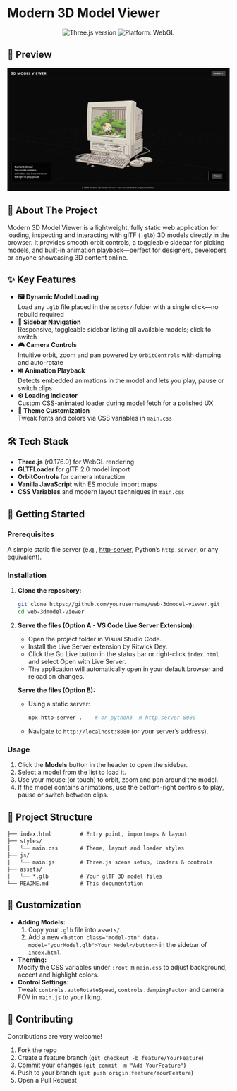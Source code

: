 # Modern 3D Model Viewer

<div align="center">
  <img src="https://img.shields.io/badge/Three.js-0.176.0-blue.svg" alt="Three.js version">
  <img src="https://img.shields.io/badge/Platform-WebGL-blue.svg" alt="Platform: WebGL">
</div>

## 📸 Preview

<div align="center">
  <img src="assets/preview.png" width="800" alt="3D Model Viewer demo">
</div>

## 🎨 About The Project

Modern 3D Model Viewer is a lightweight, fully static web application for loading, inspecting and interacting with glTF (`.glb`) 3D models directly in the browser. It provides smooth orbit controls, a toggleable sidebar for picking models, and built-in animation playback—perfect for designers, developers or anyone showcasing 3D content online.

## ✨ Key Features

- **🖼️ Dynamic Model Loading**  
  Load any `.glb` file placed in the `assets/` folder with a single click—no rebuild required
- **🔄 Sidebar Navigation**  
  Responsive, toggleable sidebar listing all available models; click to switch
- **🎮 Camera Controls**  
  Intuitive orbit, zoom and pan powered by `OrbitControls` with damping and auto-rotate
- **⏯️ Animation Playback**  
  Detects embedded animations in the model and lets you play, pause or switch clips
- **⚙️ Loading Indicator**  
  Custom CSS-animated loader during model fetch for a polished UX
- **🎨 Theme Customization**  
  Tweak fonts and colors via CSS variables in `main.css`

## 🛠️ Tech Stack

- **Three.js** (r0.176.0) for WebGL rendering
- **GLTFLoader** for glTF 2.0 model import
- **OrbitControls** for camera interaction
- **Vanilla JavaScript** with ES module import maps
- **CSS Variables** and modern layout techniques in `main.css`

## 🚀 Getting Started

### Prerequisites

A simple static file server (e.g., [http-server](https://www.npmjs.com/package/http-server), Python’s `http.server`, or any equivalent).

### Installation

1. **Clone the repository:**
   ```bash
   git clone https://github.com/yourusername/web-3dmodel-viewer.git
   cd web-3dmodel-viewer
   ```
2. **Serve the files (Option A - VS Code Live Server Extension):**

   - Open the project folder in Visual Studio Code.
   - Install the Live Server extension by Ritwick Dey.
   - Click the Go Live button in the status bar or right-click `index.html` and select Open with Live Server.
   - The application will automatically open in your default browser and reload on changes.

   **Serve the files (Option B):**

   - Using a static server:
     ```bash
     npx http-server .    # or python3 -m http.server 8080
     ```
   - Navigate to `http://localhost:8080` (or your server’s address).

### Usage

1. Click the **Models** button in the header to open the sidebar.
2. Select a model from the list to load it.
3. Use your mouse (or touch) to orbit, zoom and pan around the model.
4. If the model contains animations, use the bottom-right controls to play, pause or switch between clips.

## 📂 Project Structure

```
├── index.html         # Entry point, importmaps & layout
├── styles/
│   └── main.css       # Theme, layout and loader styles
├── js/
│   └── main.js        # Three.js scene setup, loaders & controls
├── assets/
│   └── *.glb          # Your glTF 3D model files
└── README.md          # This documentation
```

## 🔧 Customization

- **Adding Models:**
  1. Copy your `.glb` file into `assets/`.
  2. Add a new `<button class="model-btn" data-model="yourModel.glb">Your Model</button>` in the sidebar of `index.html`.
- **Theming:**  
  Modify the CSS variables under `:root` in `main.css` to adjust background, accent and highlight colors.
- **Control Settings:**  
  Tweak `controls.autoRotateSpeed`, `controls.dampingFactor` and camera FOV in `main.js` to your liking.

## 🤝 Contributing

Contributions are very welcome!

1. Fork the repo
2. Create a feature branch (`git checkout -b feature/YourFeature`)
3. Commit your changes (`git commit -m "Add YourFeature"`)
4. Push to your branch (`git push origin feature/YourFeature`)
5. Open a Pull Request
